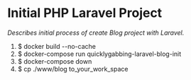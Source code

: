 # Initial PHP Laravel Project

_Describes initial process of create Blog project with Laravel._

1. $ docker build --no-cache
2. $ docker-compose run quicklygabbing-laravel-blog-init
3. $ docker-compose down
4. $ cp ./www/blog to_your_work_space
